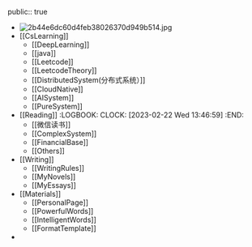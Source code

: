 public:: true

- ![2b44e6dc60d4feb38026370d949b514.jpg](../assets/2b44e6dc60d4feb38026370d949b514_1677251720486_0.jpg)
- [[CsLearning]]
	- [[DeepLearning]]
	- [[java]]
	- [[Leetcode]]
	- [[LeetcodeTheory]]
	- [[DistributedSystem(分布式系统）]]
	- [[CloudNative]]
	- [[AISystem]]
	- [[PureSystem]]
- [[Reading]]
  :LOGBOOK:
  CLOCK: [2023-02-22 Wed 13:46:59]
  :END:
	- [[微信读书]]
	- [[ComplexSystem]]
	- [[FinancialBase]]
	- [[Others]]
- [[Writing]]
	- [[WritingRules]]
	- [[MyNovels]]
	- [[MyEssays]]
- [[Materials]]
	- [[PersonalPage]]
	- [[PowerfulWords]]
	- [[IntelligentWords]]
	- [[FormatTemplate]]
-